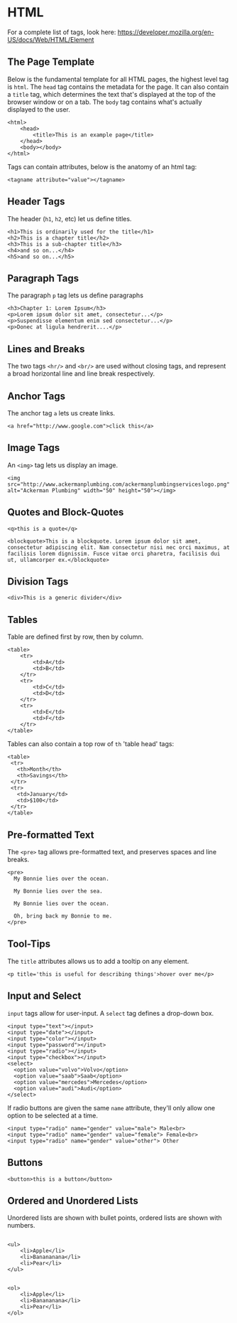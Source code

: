 
# HTML

For a complete list of tags, look here: https://developer.mozilla.org/en-US/docs/Web/HTML/Element

## The Page Template

Below is the fundamental template for all HTML pages, the highest level tag is `html`. The `head` tag contains the metadata for the page. It can also contain a `title` tag, which determines the text that's displayed at the top of the browser window or on a tab. The `body` tag contains what's actually displayed to the user.
```
<html>
    <head>
        <title>This is an example page</title>
    </head>
    <body></body>
</html>
```
Tags can contain attributes, below is the anatomy of an html tag:
```
<tagname attribute="value"></tagname>
```


## Header Tags

The header (`h1`, `h2`, etc) let us define titles.
```
<h1>This is ordinarily used for the title</h1>
<h2>This is a chapter title</h2>
<h3>This is a sub-chapter title</h3>
<h4>and so on...</h4>
<h5>and so on...</h5>
```

## Paragraph Tags

The paragraph `p` tag lets us define paragraphs

```
<h3>Chapter 1: Lorem Ipsum</h3>
<p>Lorem ipsum dolor sit amet, consectetur...</p>
<p>Suspendisse elementum enim sed consectetur...</p>
<p>Donec at ligula hendrerit....</p>
```

## Lines and Breaks

The two tags `<hr/>` and `<br/>` are used without closing tags, and represent a broad horizontal line and line break respectively.

## Anchor Tags

The anchor tag `a` lets us create links.
```
<a href="http://www.google.com">click this</a>
```


## Image Tags

An `<img>` tag lets us display an image.
```
<img src="http://www.ackermanplumbing.com/ackermanplumbingserviceslogo.png" alt="Ackerman Plumbing" width="50" height="50"></img>
```


## Quotes and Block-Quotes

```
<q>this is a quote</q>

<blockquote>This is a blockquote. Lorem ipsum dolor sit amet, consectetur adipiscing elit. Nam consectetur nisi nec orci maximus, at facilisis lorem dignissim. Fusce vitae orci pharetra, facilisis dui ut, ullamcorper ex.</blockquote>
```

## Division Tags

```
<div>This is a generic divider</div>
```


## Tables

Table are defined first by row, then by column.

```
<table>
    <tr>
        <td>A</td>
        <td>B</td>
    </tr>
    <tr>
        <td>C</td>
        <td>D</td>
    </tr>
    <tr>
        <td>E</td>
        <td>F</td>
    </tr>
</table>
```

Tables can also contain a top row of `th` 'table head' tags:


```
<table>
 <tr>
   <th>Month</th>
   <th>Savings</th>
 </tr>
 <tr>
   <td>January</td>
   <td>$100</td>
 </tr>
</table>
```

## Pre-formatted Text

The `<pre>` tag allows pre-formatted text, and preserves spaces and line breaks.

```
<pre>
  My Bonnie lies over the ocean.

  My Bonnie lies over the sea.

  My Bonnie lies over the ocean.

  Oh, bring back my Bonnie to me.
</pre>
```

## Tool-Tips

The `title` attributes allows us to add a tooltip on any element.
```
<p title='this is useful for describing things'>hover over me</p>
```


## Input and Select

`input` tags allow for user-input. A `select` tag defines a drop-down box.

```
<input type="text"></input>
<input type="date"></input>
<input type="color"></input>
<input type="password"></input>
<input type="radio"></input>
<input type="checkbox"></input>
<select>
  <option value="volvo">Volvo</option>
  <option value="saab">Saab</option>
  <option value="mercedes">Mercedes</option>
  <option value="audi">Audi</option>
</select>
```

If radio buttons are given the same `name` attribute, they'll only allow one option to be selected at a time.

```
<input type="radio" name="gender" value="male"> Male<br>
<input type="radio" name="gender" value="female"> Female<br>
<input type="radio" name="gender" value="other"> Other
```


## Buttons

`<button>this is a button</button>`


## Ordered and Unordered Lists

Unordered lists are shown with bullet points, ordered lists are shown with numbers.

```

<ul>
    <li>Apple</li>
    <li>Banananana</li>
    <li>Pear</li>
</ul>


<ol>
    <li>Apple</li>
    <li>Banananana</li>
    <li>Pear</li>
</ol>
```




